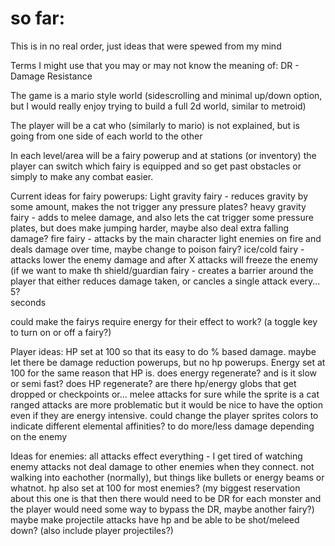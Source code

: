 # so far:

This is in no real order, just ideas that were spewed from my mind

Terms I might use that you may or may not know the meaning of:
  DR - Damage Resistance

The game is a mario style world (sidescrolling and minimal up/down option, but I would really enjoy trying to build a full 2d world, 
  similar to metroid)

The player will be a cat who (similarly to mario) is not explained, but is going from one side of each world to the other

In each level/area will be a fairy powerup and at stations (or inventory) the player can switch which fairy is equipped and so get past 
  obstacles or simply to make any combat easier.

Current ideas for fairy powerups:
  Light gravity fairy   - reduces gravity by some amount, makes the not trigger any pressure plates?
  heavy gravity fairy   - adds to melee damage, and also lets the cat trigger some pressure plates, but does make jumping harder, maybe 
                          also deal extra falling damage?
  fire fairy            - attacks by the main character light enemies on fire and deals damage over time, maybe change to poison fairy?
  ice/cold fairy        - attacks lower the enemy damage and after X attacks will freeze the enemy (if we want to make th
  shield/guardian fairy - creates a barrier around the player that either reduces damage taken, or cancles a single attack every... 5?  
                          seconds
                          
  could make the fairys require energy for their effect to work? (a toggle key to turn on or off a fairy?)
  
Player ideas:
  HP set at 100 so that its easy to do % based damage. maybe let there be damage reduction powerups, but no hp powerups.
  Energy set at 100 for the same reason that HP is.
  does energy regenerate? and is it slow or semi fast?
  does HP regenerate?
  are there hp/energy globs that get dropped or checkpoints or... 
  melee attacks for sure while the sprite is a cat
  ranged attacks are more problematic but it would be nice to have the option even if they are energy intensive.
  could change the player sprites colors to indicate different elemental affinities? to do more/less damage depending on the enemy
    
Ideas for enemies:
  all attacks effect everything - I get tired of watching enemy attacks not deal damage to other enemies when they connect. not walking 
  into eachother (normally), but things like bullets or energy beams or whatnot. 
  hp also set at 100 for most enemies? (my biggest reservation about this one is that then there would need to be DR for each monster 
    and the player would need some way to bypass the DR, maybe another fairy?)
  maybe make projectile attacks have hp and be able to be shot/meleed down? (also include player projectiles?)
